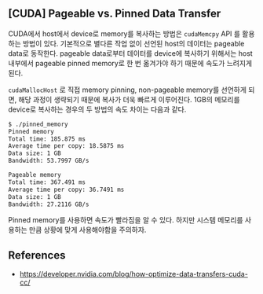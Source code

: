 ## [CUDA] Pageable vs. Pinned Data Transfer
CUDA에서 host에서 device로 memory를 복사하는 방법은 `cudaMemcpy` API 를 활용하는 방법이 있다. 기본적으로 별다른 작업 없이 선언된 host의 데이터는 pageable data로 동작한다. pageable data로부터 데이터를 device에 복사하기 위해서는 host 내부에서 pageable  pinned memory로 한 번 옮겨가야 하기 때문에 속도가 느려지게 된다.

`cudaMallocHost` 로 직접 memory pinning, non-pageable memory를 선언하게 되면, 해당 과정이 생략되기 때문에 복사가 더욱 빠르게 이루어진다. 1GB의 메모리를 device로 복사하는 경우의 두 방법의 속도 차이는 다음과 같다.

```bash
$ ./pinned_memory 
Pinned memory
Total time: 185.875 ms
Average time per copy: 18.5875 ms
Data size: 1 GB
Bandwidth: 53.7997 GB/s

Pageable memory
Total time: 367.491 ms
Average time per copy: 36.7491 ms
Data size: 1 GB
Bandwidth: 27.2116 GB/s
```

Pinned memory를 사용하면 속도가 빨라짐을 알 수 있다. 하지만 시스템 메모리를 사용하는 만큼 상황에 맞게 사용해야함을 주의하자.

## References
- https://developer.nvidia.com/blog/how-optimize-data-transfers-cuda-cc/